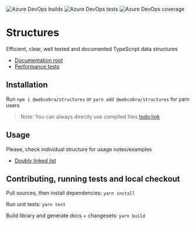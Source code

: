 ![Azure DevOps builds](https://img.shields.io/azure-devops/build/webcobra/f923dd9a-1152-400b-b257-87b7231d9027/1?style=for-the-badge)
![Azure DevOps tests](https://img.shields.io/azure-devops/tests/webcobra/structures/1?style=for-the-badge)
![Azure DevOps coverage](https://img.shields.io/azure-devops/coverage/webcobra/structures/1?style=for-the-badge)

# Structures

Efficient, clear, well tested and documented TypeScript data structures

- [Documentation root](/docs/structures.md)
- [Performance tests](/src/tests/performance)

## Installation

Run `npm i @webcobra/structures` or `yarn add @webcobra/structures` for yarn users
> Note: You can always directly use compiled files <todo:link>

## Usage

Please, check individual structure for usage notes/examples

- [Doubly linked list](/docs/structures.doublylinkedlist.md)

## Contributing, running tests and local checkout

Pull sources, then install dependencies:
`yarn install`

Run unit tests:
`yarn test`

Build library and generate docs + changesets:
`yarn build`
